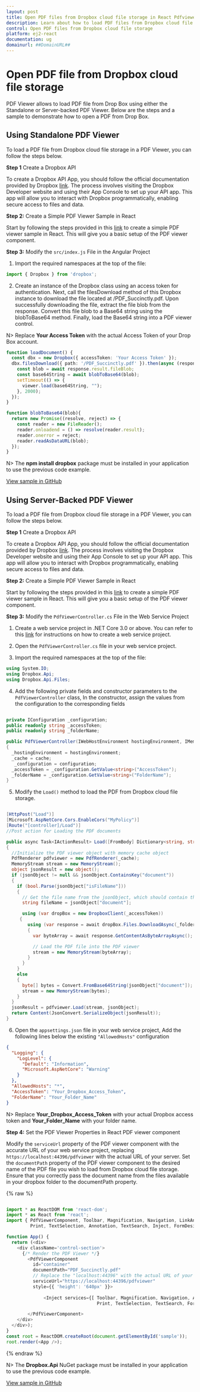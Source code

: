 ```yaml
---
layout: post
title: Open PDF files from Dropbox cloud file storage in React Pdfviewer component | Syncfusion
description: Learn about how to load PDF files from Dropbox cloud file storage in Syncfusion React Pdfviewer component of Syncfusion Essential JS 2 and more.
control: Open PDF files from Dropbox cloud file storage
platform: ej2-react
documentation: ug
domainurl: ##DomainURL##
---
```


# Open PDF file from Dropbox cloud file storage

PDF Viewer allows to load PDF file from Drop Box using either the Standalone or Server-backed PDF Viewer. Below are the steps and a sample to demonstrate how to open a PDF from Drop Box.

## Using Standalone PDF Viewer

To load a PDF file from Dropbox cloud file storage in a PDF Viewer, you can follow the steps below.

**Step 1** Create a Dropbox API

To create a Dropbox API App, you should follow the official documentation provided by Dropbox [link](https://www.dropbox.com/developers/documentation/dotnet#tutorial). The process involves visiting the Dropbox Developer website and using their App Console to set up your API app. This app will allow you to interact with Dropbox programmatically, enabling secure access to files and data.

**Step 2:** Create a Simple PDF Viewer Sample in React

Start by following the steps provided in this [link](https://ej2.syncfusion.com/react/documentation/pdfviewer/getting-started) to create a simple PDF viewer sample in React. This will give you a basic setup of the PDF viewer component.

**Step 3:** Modify the `src/index.js` File in the Angular Project

1. Import the required namespaces at the top of the file:

```typescript
import { Dropbox } from 'dropbox';
```

2. Create an instance of the Dropbox class using an access token for authentication. Next, call the filesDownload method of this Dropbox instance to download the file located at /PDF_Succinctly.pdf. Upon successfully downloading the file, extract the file blob from the response. Convert this file blob to a Base64 string using the blobToBase64 method. Finally, load the Base64 string into a PDF viewer control.

N> Replace **Your Access Token** with the actual Access Token of your Drop Box account.

```typescript
function loadDocument() {
  const dbx = new Dropbox({ accessToken: 'Your Access Token' });
  dbx.filesDownload({ path: '/PDF_Succinctly.pdf' }).then(async (response) => {
    const blob = await response.result.fileBlob;
    const base64String = await blobToBase64(blob);
    setTimeout(() => {
      viewer.load(base64String, "");
    }, 2000);
  });
}

function blobToBase64(blob){
  return new Promise((resolve, reject) => {
    const reader = new FileReader();
    reader.onloadend = () => resolve(reader.result);
    reader.onerror = reject;
    reader.readAsDataURL(blob);
  });
}
```

N> The **npm install dropbox** package must be installed in your application to use the previous code example.

[View sample in GitHub](https://github.com/SyncfusionExamples/open-save-pdf-documents-in-dropbox-cloud-file-storage/tree/master/Open%20and%20Save%20PDF%20in%20Drop%20Box%20using%20Standalone)

## Using Server-Backed PDF Viewer

To load a PDF file from Dropbox cloud file storage in a PDF Viewer, you can follow the steps below.

**Step 1** Create a Dropbox API

To create a Dropbox API App, you should follow the official documentation provided by Dropbox [link](https://www.dropbox.com/developers/documentation/dotnet#tutorial). The process involves visiting the Dropbox Developer website and using their App Console to set up your API app. This app will allow you to interact with Dropbox programmatically, enabling secure access to files and data.

**Step 2:** Create a Simple PDF Viewer Sample in React

Start by following the steps provided in this [link](https://ej2.syncfusion.com/react/documentation/pdfviewer/getting-started) to create a simple PDF viewer sample in React. This will give you a basic setup of the PDF viewer component.

**Step 3:** Modify the `PdfViewerController.cs` File in the Web Service Project

1. Create a web service project in .NET Core 3.0 or above. You can refer to this [link](https://www.syncfusion.com/kb/11063/how-to-create-pdf-viewer-web-service-in-net-core-3-0-and-above) for instructions on how to create a web service project.

2. Open the `PdfViewerController.cs` file in your web service project.

3. Import the required namespaces at the top of the file:

```csharp
using System.IO;
using Dropbox.Api;
using Dropbox.Api.Files;
```

4. Add the following private fields and constructor parameters to the `PdfViewerController` class, In the constructor, assign the values from the configuration to the corresponding fields

```csharp

private IConfiguration _configuration;
public readonly string _accessToken;
public readonly string _folderName;

public PdfViewerController(IWebHostEnvironment hostingEnvironment, IMemoryCache cache, IConfiguration configuration)
{
  _hostingEnvironment = hostingEnvironment;
  _cache = cache;
   _configuration = configuration;
  _accessToken = _configuration.GetValue<string>("AccessToken");
  _folderName = _configuration.GetValue<string>("FolderName");
}
```

5. Modify the `Load()` method to load the PDF from Dropbox cloud file storage.

```csharp

[HttpPost("Load")]
[Microsoft.AspNetCore.Cors.EnableCors("MyPolicy")]
[Route("[controller]/Load")]
//Post action for Loading the PDF documents 

public async Task<IActionResult> Load([FromBody] Dictionary<string, string> jsonObject)
{
  //Initialize the PDF viewer object with memory cache object
  PdfRenderer pdfviewer = new PdfRenderer(_cache);
  MemoryStream stream = new MemoryStream();
  object jsonResult = new object();
  if (jsonObject != null && jsonObject.ContainsKey("document"))
  {
    if (bool.Parse(jsonObject["isFileName"]))
    {
      // Get the file name from the jsonObject, which should contain the Dropbox file name
      string fileName = jsonObject["document"];

      using (var dropBox = new DropboxClient(_accessToken))
     {
        using (var response = await dropBox.Files.DownloadAsync(_folderName + "/" + fileName))
        {
          var byteArray = await response.GetContentAsByteArrayAsync();

          // Load the PDF file into the PDF viewer
          stream = new MemoryStream(byteArray);
        }
      }
    }
    else
    {
      byte[] bytes = Convert.FromBase64String(jsonObject["document"]);
      stream = new MemoryStream(bytes);
    }
  }
  jsonResult = pdfviewer.Load(stream, jsonObject);
  return Content(JsonConvert.SerializeObject(jsonResult));
}
```

6. Open the `appsettings.json` file in your web service project, Add the following lines below the existing `"AllowedHosts"` configuration

```json
{
  "Logging": {
    "LogLevel": {
      "Default": "Information",
      "Microsoft.AspNetCore": "Warning"
    }
  },
  "AllowedHosts": "*",
  "AccessToken": "Your_Dropbox_Access_Token",
  "FolderName": "Your_Folder_Name"
}
```

N> Replace **Your_Dropbox_Access_Token** with your actual Dropbox access token and **Your_Folder_Name** with your folder name.

**Step 4:**  Set the PDF Viewer Properties in React PDF viewer component

Modify the `serviceUrl` property of the PDF viewer component with the accurate URL of your web service project, replacing `https://localhost:44396/pdfviewer` with the actual URL of your server. Set the `documentPath` property of the PDF viewer component to the desired name of the PDF file you wish to load from Dropbox cloud file storage. Ensure that you correctly pass the document name from the files available in your dropbox folder to the documentPath property.

{% raw %}

```ts

import * as ReactDOM from 'react-dom';
import * as React from 'react';
import { PdfViewerComponent, Toolbar, Magnification, Navigation, LinkAnnotation, BookmarkView, ThumbnailView,
         Print, TextSelection, Annotation, TextSearch, Inject, FormDesigner, FormFields} from '@syncfusion/ej2-react-pdfviewer';

function App() {
  return (<div>
    <div className='control-section'>
      {/* Render the PDF Viewer */}
        <PdfViewerComponent
          id="container"
          documentPath="PDF_Succinctly.pdf"
          // Replace the "localhost:44396" with the actual URL of your server
          serviceUrl="https://localhost:44396/pdfviewer" 
          style={{ 'height': '640px' }}>
          
              <Inject services={[ Toolbar, Magnification, Navigation, Annotation, LinkAnnotation, BookmarkView, ThumbnailView,
                                  Print, TextSelection, TextSearch, FormDesigner, FormFields ]} />

        </PdfViewerComponent>
    </div>
  </div>);
}
const root = ReactDOM.createRoot(document.getElementById('sample'));
root.render(<App />);

```
{% endraw %}

N> The **Dropbox.Api** NuGet package must be installed in your application to use the previous code example.

[View sample in GitHub](https://github.com/SyncfusionExamples/open-save-pdf-documents-in-dropbox-cloud-file-storage/tree/master/Open%20and%20Save%20PDF%20in%20Drop%20Box%20using%20Server-Backed)